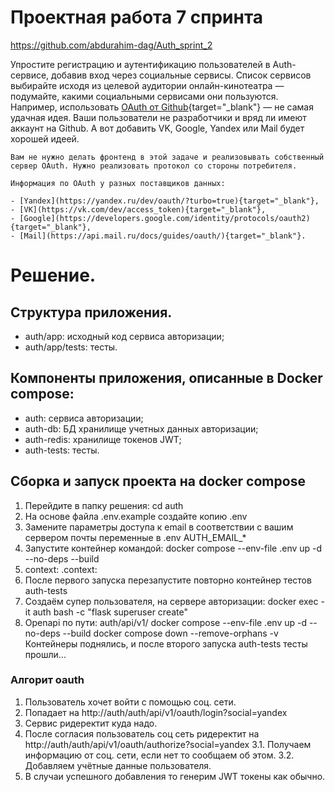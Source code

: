 # Проектная работа 7 спринта

https://github.com/abdurahim-dag/Auth_sprint_2

Упростите регистрацию и аутентификацию пользователей в Auth-сервисе, добавив вход через социальные сервисы. Список сервисов выбирайте исходя из целевой аудитории онлайн-кинотеатра — подумайте, какими социальными сервисами они пользуются. Например, использовать [OAuth от Github](https://docs.github.com/en/free-pro-team@latest/developers/apps/authorizing-oauth-apps){target="_blank"} — не самая удачная идея. Ваши пользователи не разработчики и вряд ли имеют аккаунт на Github. А вот добавить VK, Google, Yandex или Mail будет хорошей идеей.

    Вам не нужно делать фронтенд в этой задаче и реализовывать собственный сервер OAuth. Нужно реализовать протокол со стороны потребителя.
    
    Информация по OAuth у разных поставщиков данных: 
    
    - [Yandex](https://yandex.ru/dev/oauth/?turbo=true){target="_blank"},
    - [VK](https://vk.com/dev/access_token){target="_blank"},
    - [Google](https://developers.google.com/identity/protocols/oauth2){target="_blank"},
    - [Mail](https://api.mail.ru/docs/guides/oauth/){target="_blank"}.

# Решение.

## Структура приложения.
- auth/app: исходный код сервиса авторизации;
- auth/app/tests: тесты.

## Компоненты приложения, описанные в Docker compose:
- auth: сервиса авторизации;
- auth-db: БД хранилище учетных данных авторизации;
- auth-redis: хранилище токенов JWT;
- auth-tests: тесты.

## Сборка и запуск проекта на docker compose
1. Перейдите в папку решения: cd auth
2. На основе файла .env.example создайте копию .env
3. Замените параметры доступа к email в соответствии с вашим сервером почты переменные в .env AUTH_EMAIL_*
4. Запустите контейнер командой: docker compose --env-file .env up -d --no-deps --build
5. context: .context:
5. После первого запуска перезапустите повторно контейнер тестов auth-tests
6. Создаём супер пользователя, на сервере авторизации: docker exec -it auth bash -c "flask superuser create"
7. Openapi по пути: auth/api/v1/
   docker compose --env-file .env up -d --no-deps --build
   docker compose down --remove-orphans -v
   Контейнеры поднялись, и после второго запуска auth-tests тесты прошли...

### Алгорит oauth
1. Пользователь хочет войти с помощью соц. сети.
2. Попадает на http://auth/auth/api/v1/oauth/login?social=yandex
3. Сервис ридеректит куда надо. 
3. После согласия пользователь соц сеть ридеректит на http://auth/auth/api/v1/oauth/authorize?social=yandex
3.1. Получаем информацию от соц. сети, если нет то сообщаем об этом.
3.2. Добавляем учётные данные пользователя.
4. В случаи успешного добавления то генерим JWT токены как обычно.
